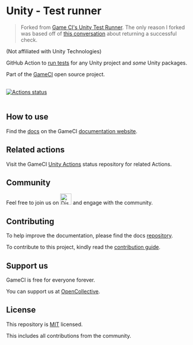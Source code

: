 # Unity - Test runner
> Forked from [Game CI's Unity Test Runner](https://github.com/game-ci/unity-test-runner).
> The only reason I forked was based off of [this conversation](https://github.com/game-ci/unity-test-runner/issues/220#issuecomment-1548151982) about returning a successful check.

(Not affiliated with Unity Technologies)

GitHub Action to
[run tests](https://github.com/marketplace/actions/unity-test-runner)
for any Unity project and _some_ Unity packages.

Part of the <a href="https://game.ci">GameCI</a> open source project.
<br />
<br />

[![Actions status](https://github.com/game-ci/unity-test-runner/workflows/Actions%20%F0%9F%98%8E/badge.svg)](https://github.com/game-ci/unity-test-runner/actions?query=workflow%3A%22Actions+%F0%9F%98%8E%22)
<br />
<br />

## How to use

Find the
[docs](https://game.ci/docs/github/test-runner)
on the GameCI
[documentation website](https://game.ci/docs).

## Related actions

Visit the
GameCI <a href="https://github.com/game-ci/unity-actions">Unity Actions</a>
status repository for related Actions.

## Community

Feel free to join us on
<a href="http://game.ci/discord"><img height="30" src="media/Discord-Logo.svg" alt="Discord" /></a>
and engage with the community.

## Contributing

To help improve the documentation, please find the docs [repository](https://github.com/game-ci/documentation).

To contribute to this project, kindly read the [contribution guide](./CONTRIBUTING.md).

## Support us

GameCI is free for everyone forever.

You can support us at [OpenCollective](https://opencollective.com/game-ci).

## License

This repository is [MIT](./LICENSE) licensed.

This includes all contributions from the community.
